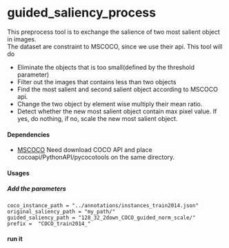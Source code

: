 # guided_saliency_process

This preprocess tool is to exchange the salience of two most salient object in
images.  
The dataset are constraint to MSCOCO, since we use their api.
This tool will do 

* Eliminate the objects that is too small(defined by the threshold parameter)
* Filter out the images that contains less than two objects
* Find the most salient and second salient object according to MSCOCO api.
* Change the two object by element wise multiply their mean ratio.
* Detect whether the new most salient object contain max pixel value.
If yes, do nothing, if no, scale the new most salient object.

#### Dependencies
* [MSCOCO](http://cocodataset.org/#download)
Need download COCO API and place cocoapi/PythonAPI/pycocotools on the same
directory.


#### Usages
##### Add the parameters
```
coco_instance_path = "../annotations/instances_train2014.json"
original_saliency_path = "my_path/"
guided_saliency_path = "128_32_2down_COCO_guided_norm_scale/"
prefix =  "COCO_train2014_"

```


#### run it




